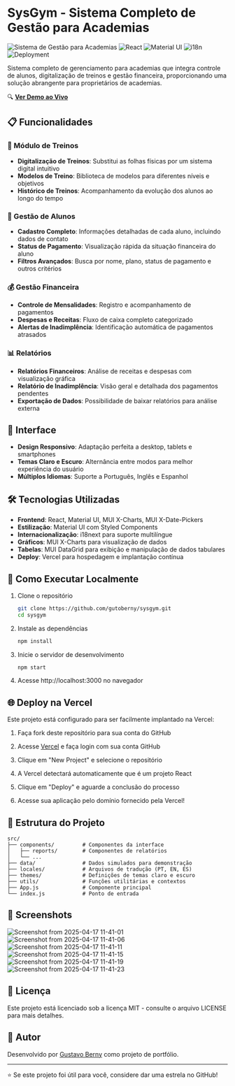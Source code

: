 # SysGym - Sistema Completo de Gestão para Academias

![Sistema de Gestão para Academias](https://img.shields.io/badge/Projeto-Portfólio-blue)
![React](https://img.shields.io/badge/React-v18.2-61DAFB?logo=react)
![Material UI](https://img.shields.io/badge/Material_UI-v5.14-0081CB?logo=material-ui)
![i18n](https://img.shields.io/badge/i18next-Multilíngue-yellow)
![Deployment](https://img.shields.io/badge/Vercel-Deployed-success?logo=vercel)

Sistema completo de gerenciamento para academias que integra controle de alunos, digitalização de treinos e gestão financeira, proporcionando uma solução abrangente para proprietários de academias.

🔍 **[Ver Demo ao Vivo](https://sysgym.vercel.app/)**

## 📋 Funcionalidades

### 💪 Módulo de Treinos

- **Digitalização de Treinos**: Substitui as folhas físicas por um sistema digital intuitivo
- **Modelos de Treino**: Biblioteca de modelos para diferentes níveis e objetivos
- **Histórico de Treinos**: Acompanhamento da evolução dos alunos ao longo do tempo

### 👥 Gestão de Alunos

- **Cadastro Completo**: Informações detalhadas de cada aluno, incluindo dados de contato
- **Status de Pagamento**: Visualização rápida da situação financeira do aluno
- **Filtros Avançados**: Busca por nome, plano, status de pagamento e outros critérios

### 💰 Gestão Financeira

- **Controle de Mensalidades**: Registro e acompanhamento de pagamentos
- **Despesas e Receitas**: Fluxo de caixa completo categorizado
- **Alertas de Inadimplência**: Identificação automática de pagamentos atrasados

### 📊 Relatórios

- **Relatórios Financeiros**: Análise de receitas e despesas com visualização gráfica
- **Relatório de Inadimplência**: Visão geral e detalhada dos pagamentos pendentes
- **Exportação de Dados**: Possibilidade de baixar relatórios para análise externa

## 🎨 Interface

- **Design Responsivo**: Adaptação perfeita a desktop, tablets e smartphones
- **Temas Claro e Escuro**: Alternância entre modos para melhor experiência do usuário
- **Múltiplos Idiomas**: Suporte a Português, Inglês e Espanhol

## 🛠️ Tecnologias Utilizadas

- **Frontend**: React, Material UI, MUI X-Charts, MUI X-Date-Pickers
- **Estilização**: Material UI com Styled Components
- **Internacionalização**: i18next para suporte multilíngue
- **Gráficos**: MUI X-Charts para visualização de dados
- **Tabelas**: MUI DataGrid para exibição e manipulação de dados tabulares
- **Deploy**: Vercel para hospedagem e implantação contínua

## 🚀 Como Executar Localmente

1. Clone o repositório

   ```bash
   git clone https://github.com/gutoberny/sysgym.git
   cd sysgym
   ```

2. Instale as dependências

   ```bash
   npm install
   ```

3. Inicie o servidor de desenvolvimento

   ```bash
   npm start
   ```

4. Acesse http://localhost:3000 no navegador

## 🌐 Deploy na Vercel

Este projeto está configurado para ser facilmente implantado na Vercel:

1. Faça fork deste repositório para sua conta do GitHub

2. Acesse [Vercel](https://vercel.com/) e faça login com sua conta GitHub

3. Clique em "New Project" e selecione o repositório

4. A Vercel detectará automaticamente que é um projeto React

5. Clique em "Deploy" e aguarde a conclusão do processo

6. Acesse sua aplicação pelo domínio fornecido pela Vercel!

## 📂 Estrutura do Projeto

```
src/
├── components/         # Componentes da interface
│   ├── reports/        # Componentes de relatórios
│   └── ...
├── data/               # Dados simulados para demonstração
├── locales/            # Arquivos de tradução (PT, EN, ES)
├── themes/             # Definições de temas claro e escuro
├── utils/              # Funções utilitárias e contextos
├── App.js              # Componente principal
└── index.js            # Ponto de entrada
```

## 📱 Screenshots

![Screenshot from 2025-04-17 11-41-01](https://github.com/user-attachments/assets/7cb9e6ac-a025-41b0-ac0c-9b7fd5989126)
![Screenshot from 2025-04-17 11-41-06](https://github.com/user-attachments/assets/81706414-5f31-4f82-9605-21812171ad69)
![Screenshot from 2025-04-17 11-41-11](https://github.com/user-attachments/assets/36848526-3df6-4934-a297-bea026b663ef)
![Screenshot from 2025-04-17 11-41-15](https://github.com/user-attachments/assets/1b714e46-c6e0-4974-9556-cb71a7b508ed)
![Screenshot from 2025-04-17 11-41-19](https://github.com/user-attachments/assets/8b5d04fa-e831-4831-bb27-e31e5724400b)
![Screenshot from 2025-04-17 11-41-23](https://github.com/user-attachments/assets/585c764b-1431-4df6-a54a-509d7215b1b1)


## 📄 Licença

Este projeto está licenciado sob a licença MIT - consulte o arquivo LICENSE para mais detalhes.

## 👤 Autor

Desenvolvido por [Gustavo Berny](https://github.com/gutoberny) como projeto de portfólio.

---

⭐️ Se este projeto foi útil para você, considere dar uma estrela no GitHub!

